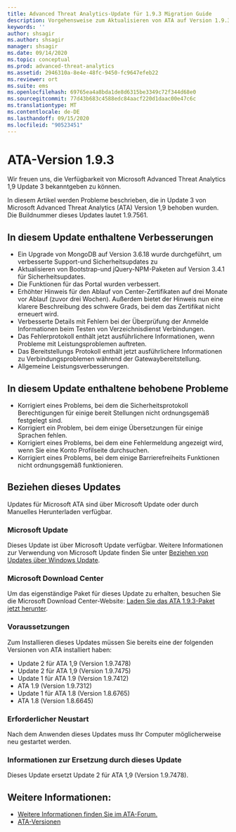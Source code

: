 ```yaml
---
title: Advanced Threat Analytics-Update für 1.9.3 Migration Guide
description: Vorgehensweise zum Aktualisieren von ATA auf Version 1.9.3
keywords: ''
author: shsagir
ms.author: shsagir
manager: shsagir
ms.date: 09/14/2020
ms.topic: conceptual
ms.prod: advanced-threat-analytics
ms.assetid: 2946310a-8e4e-48fc-9450-fc9647efeb22
ms.reviewer: ort
ms.suite: ems
ms.openlocfilehash: 69765ea4a8bda1de8d6315be3349c72f344d68e0
ms.sourcegitcommit: 77d43b683c4588edc84aacf220d1daac00e47c6c
ms.translationtype: MT
ms.contentlocale: de-DE
ms.lasthandoff: 09/15/2020
ms.locfileid: "90523451"
---
```

# <a name="ata-version-193"></a>ATA-Version 1.9.3

Wir freuen uns, die Verfügbarkeit von Microsoft Advanced Threat Analytics 1,9 Update 3 bekanntgeben zu können.

In diesem Artikel werden Probleme beschrieben, die in Update 3 von Microsoft Advanced Threat Analytics (ATA) Version 1,9 behoben wurden. Die Buildnummer dieses Updates lautet 1.9.7561.

## <a name="improvements-included-in-this-update"></a>In diesem Update enthaltene Verbesserungen

- Ein Upgrade von MongoDB auf Version 3.6.18 wurde durchgeführt, um verbesserte Support-und Sicherheitsupdates zu
- Aktualisieren von Bootstrap-und jQuery-NPM-Paketen auf Version 3.4.1 für Sicherheitsupdates.
- Die Funktionen für das Portal wurden verbessert.
- Erhöhter Hinweis für den Ablauf von Center-Zertifikaten auf drei Monate vor Ablauf (zuvor drei Wochen). Außerdem bietet der Hinweis nun eine klarere Beschreibung des schwere Grads, bei dem das Zertifikat nicht erneuert wird.
- Verbesserte Details mit Fehlern bei der Überprüfung der Anmelde Informationen beim Testen von Verzeichnisdienst Verbindungen.
- Das Fehlerprotokoll enthält jetzt ausführlichere Informationen, wenn Probleme mit Leistungsproblemen auftreten.
- Das Bereitstellungs Protokoll enthält jetzt ausführlichere Informationen zu Verbindungsproblemen während der Gatewaybereitstellung.
- Allgemeine Leistungsverbesserungen.

## <a name="fixed-issues-included-in-this-update"></a>In diesem Update enthaltene behobene Probleme

- Korrigiert eines Problems, bei dem die Sicherheitsprotokoll Berechtigungen für einige bereit Stellungen nicht ordnungsgemäß festgelegt sind.
- Korrigiert ein Problem, bei dem einige Übersetzungen für einige Sprachen fehlen.
- Korrigiert eines Problems, bei dem eine Fehlermeldung angezeigt wird, wenn Sie eine Konto Profilseite durchsuchen.
- Korrigiert eines Problems, bei dem einige Barrierefreiheits Funktionen nicht ordnungsgemäß funktionieren.

## <a name="how-to-get-this-update"></a>Beziehen dieses Updates

Updates für Microsoft ATA sind über Microsoft Update oder durch Manuelles Herunterladen verfügbar.

### <a name="microsoft-update"></a>Microsoft Update

Dieses Update ist über Microsoft Update verfügbar. Weitere Informationen zur Verwendung von Microsoft Update finden Sie unter [Beziehen von Updates über Windows Update](https://support.microsoft.com/help/3067639).

### <a name="microsoft-download-center"></a>Microsoft Download Center

Um das eigenständige Paket für dieses Update zu erhalten, besuchen Sie die Microsoft Download Center-Website: [Laden Sie das ATA 1.9.3-Paket jetzt herunter](https://www.microsoft.com/download/details.aspx?id=56725).

### <a name="prerequisites"></a>Voraussetzungen

Zum Installieren dieses Updates müssen Sie bereits eine der folgenden Versionen von ATA installiert haben:

- Update 2 für ATA 1,9 (Version 1.9.7478)
- Update 2 für ATA 1,9 (Version 1.9.7475)
- Update 1 für ATA 1.9 (Version 1.9.7412)
- ATA 1.9 (Version 1.9.7312)
- Update 1 für ATA 1.8 (Version 1.8.6765)
- ATA 1.8 (Version 1.8.6645)

### <a name="restart-requirement"></a>Erforderlicher Neustart

Nach dem Anwenden dieses Updates muss Ihr Computer möglicherweise neu gestartet werden.

### <a name="update-replacement-information"></a>Informationen zur Ersetzung durch dieses Update

Dieses Update ersetzt Update 2 für ATA 1,9 (Version 1.9.7478).

## <a name="see-also"></a>Weitere Informationen:

- [Weitere Informationen finden Sie im ATA-Forum.](https://social.technet.microsoft.com/Forums/security/home?forum=mata)
- [ATA-Versionen](ata-versions.md)
